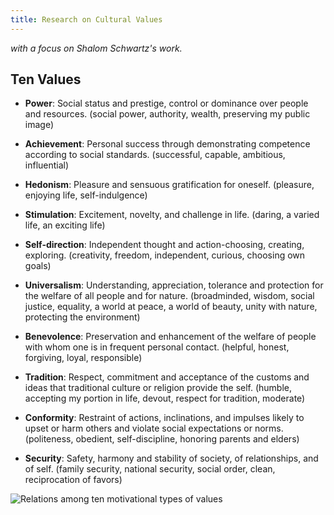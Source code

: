 ```yaml
---
title: Research on Cultural Values
---
```


_with a focus on Shalom Schwartz's work._

## Ten Values

* **Power**: Social status and prestige, control or dominance over
  people and resources.  (social power, authority, wealth,
  preserving my public image)

* **Achievement**: Personal success through demonstrating
  competence according to social standards. (successful, capable,
  ambitious, influential)

* **Hedonism**: Pleasure and sensuous gratification for oneself.
  (pleasure, enjoying life, self-indulgence)

* **Stimulation**: Excitement, novelty, and challenge in life.
  (daring, a varied life, an exciting life)

* **Self-direction**: Independent thought and action-choosing,
  creating, exploring.  (creativity, freedom, independent, curious,
  choosing own goals)

* **Universalism**: Understanding, appreciation, tolerance and
  protection for the welfare of all people and for nature.
  (broadminded, wisdom, social justice, equality, a world at peace,
  a world of beauty, unity with nature, protecting the environment)

* **Benevolence**: Preservation and enhancement of the welfare of
  people with whom one is in frequent personal contact. (helpful,
  honest, forgiving, loyal, responsible)

* **Tradition**: Respect, commitment and acceptance of the customs
  and ideas that traditional culture or religion provide the self.
  (humble, accepting my portion in life, devout, respect for
  tradition, moderate)

* **Conformity**: Restraint of actions, inclinations, and impulses
  likely to upset or harm others and violate social expectations or
  norms.  (politeness, obedient, self-discipline, honoring parents
  and elders)

* **Security**: Safety, harmony and stability of society, of
  relationships, and of self. (family security, national security,
  social order, clean, reciprocation of favors)

![Relations among ten motivational types of values](img/motivational_types_of_values.png)


